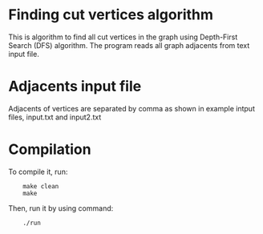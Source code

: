 # Finding cut vertices algorithm
This is algorithm to find all cut vertices in the graph using Depth-First Search (DFS) algorithm. The program reads all graph adjacents from text input file.

# Adjacents input file
Adjacents of vertices are separated by comma as shown in example intput files, input.txt and input2.txt

# Compilation
To compile it, run:
```
	make clean
	make
```

Then, run it by using command:
```
	./run
```